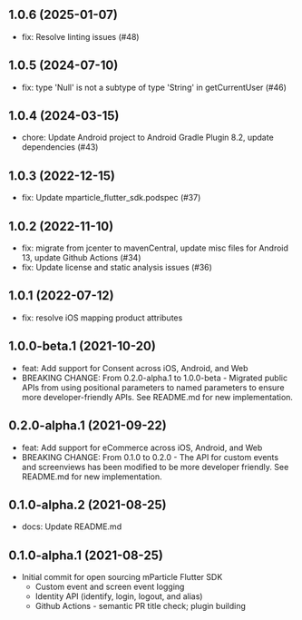 ## 1.0.6  (2025-01-07)

* fix: Resolve linting issues (#48)

## 1.0.5  (2024-07-10)

* fix: type 'Null' is not a subtype of type 'String' in getCurrentUser (#46)

## 1.0.4  (2024-03-15)

* chore: Update Android project to Android Gradle Plugin 8.2, update dependencies (#43)

## 1.0.3  (2022-12-15)

* fix: Update mparticle_flutter_sdk.podspec (#37)

## 1.0.2  (2022-11-10)

* fix: migrate from jcenter to mavenCentral, update misc files for Android 13, update Github Actions (#34)
* fix: Update license and static analysis issues (#36)

## 1.0.1  (2022-07-12)

* fix: resolve iOS mapping product attributes
  
## 1.0.0-beta.1  (2021-10-20)

* feat: Add support for Consent across iOS, Android, and Web
* BREAKING CHANGE: From 0.2.0-alpha.1 to 1.0.0-beta - Migrated public APIs from using positional parameters to named parameters to ensure more developer-friendly APIs. See README.md for new implementation.

## 0.2.0-alpha.1  (2021-09-22)

* feat: Add support for eCommerce across iOS, Android, and Web
* BREAKING CHANGE: From 0.1.0 to 0.2.0 - The API for custom events and screenviews has been modified to be more developer friendly. See README.md for new implementation.

## 0.1.0-alpha.2  (2021-08-25)

* docs: Update README.md 

## 0.1.0-alpha.1 (2021-08-25)

* Initial commit for open sourcing mParticle Flutter SDK
  * Custom event and screen event logging
  * Identity API (identify, login, logout, and alias)
  * Github Actions - semantic PR title check; plugin building